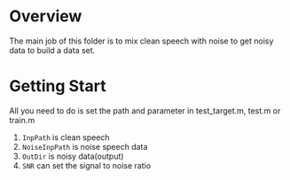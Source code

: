 # Overview

The main job of this folder is to mix clean speech with noise to get noisy data to build a data set.

# Getting Start

All you need to do is set the path and parameter in test_target.m, test.m or train.m 

1. <code>InpPath</code> is clean speech 
2. <code>NoiseInpPath</code> is noise speech data 
3. <code>OutDir</code> is noisy data(output)
4. <code>SNR</code> can set the signal to noise ratio